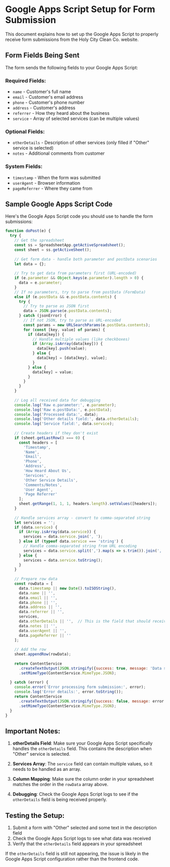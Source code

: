 # Google Apps Script Setup for Form Submission

This document explains how to set up the Google Apps Script to properly receive form submissions from the Holy City Clean Co. website.

## Form Fields Being Sent

The form sends the following fields to your Google Apps Script:

### Required Fields:
- `name` - Customer's full name
- `email` - Customer's email address
- `phone` - Customer's phone number
- `address` - Customer's address
- `referrer` - How they heard about the business
- `service` - Array of selected services (can be multiple values)

### Optional Fields:
- `otherDetails` - Description of other services (only filled if "Other" service is selected)
- `notes` - Additional comments from customer

### System Fields:
- `timestamp` - When the form was submitted
- `userAgent` - Browser information
- `pageReferrer` - Where they came from

## Sample Google Apps Script Code

Here's the Google Apps Script code you should use to handle the form submissions:

```javascript
function doPost(e) {
  try {
    // Get the spreadsheet
    const ss = SpreadsheetApp.getActiveSpreadsheet();
    const sheet = ss.getActiveSheet();
    
    // Get form data - handle both parameter and postData scenarios
    let data = {};
    
    // Try to get data from parameters first (URL-encoded)
    if (e.parameter && Object.keys(e.parameter).length > 0) {
      data = e.parameter;
    }
    // If no parameters, try to parse from postData (FormData)
    else if (e.postData && e.postData.contents) {
      try {
        // Try to parse as JSON first
        data = JSON.parse(e.postData.contents);
      } catch (jsonError) {
        // If not JSON, try to parse as URL-encoded
        const params = new URLSearchParams(e.postData.contents);
        for (const [key, value] of params) {
          if (data[key]) {
            // Handle multiple values (like checkboxes)
            if (Array.isArray(data[key])) {
              data[key].push(value);
            } else {
              data[key] = [data[key], value];
            }
          } else {
            data[key] = value;
          }
        }
      }
    }
    
    // Log all received data for debugging
    console.log('Raw e.parameter:', e.parameter);
    console.log('Raw e.postData:', e.postData);
    console.log('Processed data:', data);
    console.log('Other details field:', data.otherDetails);
    console.log('Service field:', data.service);
    
    // Create headers if they don't exist
    if (sheet.getLastRow() === 0) {
      const headers = [
        'Timestamp',
        'Name', 
        'Email', 
        'Phone', 
        'Address', 
        'How Heard About Us',
        'Services',
        'Other Service Details',
        'Comments/Notes',
        'User Agent',
        'Page Referrer'
      ];
      sheet.getRange(1, 1, 1, headers.length).setValues([headers]);
    }
    
    // Handle services array - convert to comma-separated string
    let services = '';
    if (data.service) {
      if (Array.isArray(data.service)) {
        services = data.service.join(', ');
      } else if (typeof data.service === 'string') {
        // Handle comma-separated string from URL encoding
        services = data.service.split(',').map(s => s.trim()).join(', ');
      } else {
        services = data.service.toString();
      }
    }
    
    // Prepare row data
    const rowData = [
      data.timestamp || new Date().toISOString(),
      data.name || '',
      data.email || '',
      data.phone || '',
      data.address || '',
      data.referrer || '',
      services,
      data.otherDetails || '',  // This is the field that should receive "Other" descriptions
      data.notes || '',
      data.userAgent || '',
      data.pageReferrer || ''
    ];
    
    // Add the row
    sheet.appendRow(rowData);
    
    return ContentService
      .createTextOutput(JSON.stringify({success: true, message: 'Data saved successfully'}))
      .setMimeType(ContentService.MimeType.JSON);
      
  } catch (error) {
    console.error('Error processing form submission:', error);
    console.log('Error details:', error.toString());
    return ContentService
      .createTextOutput(JSON.stringify({success: false, message: error.toString()}))
      .setMimeType(ContentService.MimeType.JSON);
  }
}
```

## Important Notes:

1. **otherDetails Field**: Make sure your Google Apps Script specifically handles the `otherDetails` field. This contains the description when "Other" service is selected.

2. **Services Array**: The `service` field can contain multiple values, so it needs to be handled as an array.

3. **Column Mapping**: Make sure the column order in your spreadsheet matches the order in the `rowData` array above.

4. **Debugging**: Check the Google Apps Script logs to see if the `otherDetails` field is being received properly.

## Testing the Setup:

1. Submit a form with "Other" selected and some text in the description field
2. Check the Google Apps Script logs to see what data was received
3. Verify that the `otherDetails` field appears in your spreadsheet

If the `otherDetails` field is still not appearing, the issue is likely in the Google Apps Script configuration rather than the frontend code.
